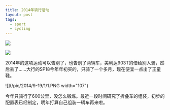 ```yaml
---
title: 2014年骑行活动
layout: post
tags:
  - sport
  - cycling
---
```


![](http://ww3.sinaimg.cn/bmiddle/6a18d8a5jw9ekht6m3oc8j218g0xc1kx.jpg)

![](http://ww2.sinaimg.cn/bmiddle/6a18d8a5jw9ekhtf9spgfj20xc18g1kx.jpg)

2014年的这项运动可以告别了，也告别了两辆车，美利达903T的借给别人骑，然后丢了……大行的SP18今年年初买的，只骑了一个多月，现在便宜一点出了王童鞋。

![](/pic/2014/9-19/1/1.PNG width="107")

今年只骑行了600公里，没怎么锻炼。最近一段时间研究了折叠车的组装，初步的配置表已经制定，明年打算自己组装一辆车再来啦。